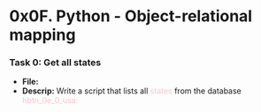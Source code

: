 # 0x0F. Python - Object-relational mapping

### Task 0: Get all states
- **File:**
- **Descrip:** Write a script that lists all <span style="color: pink"> states </span> from the database <span style="color: pink"> hbtn_0e_0_usa: </span>

